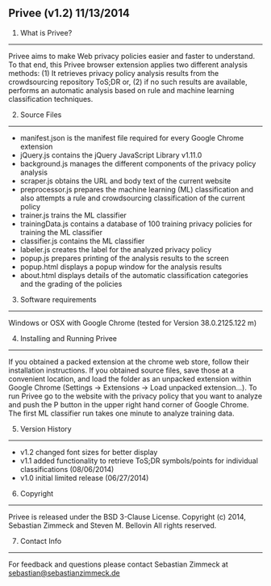 Privee (v1.2) 11/13/2014
------------------------

1. What is Privee?
------------------

Privee aims to make Web privacy policies easier and faster to understand. To that end, this Privee browser extension applies two different analysis methods: (1) It retrieves privacy policy analysis results from the crowdsourcing repository ToS;DR or, (2) if no such results are available, performs an automatic analysis based on rule and machine learning classification techniques.

2. Source Files
---------------

- manifest.json is the manifest file required for every Google Chrome extension
- jQuery.js contains the jQuery JavaScript Library v1.11.0
- background.js manages the different components of the privacy policy analysis
- scraper.js obtains the URL and body text of the current website
- preprocessor.js prepares the machine learning (ML) classification and also attempts a rule and crowdsourcing classification of the current policy
- trainer.js trains the ML classifier
- trainingData.js contains a database of 100 training privacy policies for training the ML classifier
- classifier.js contains the ML classifier
- labeler.js creates the label for the analyzed privacy policy
- popup.js prepares printing of the analysis results to the screen
- popup.html displays a popup window for the analysis results
- about.html displays details of the automatic classification categories and the grading of the policies

3. Software requirements
------------------------

Windows or OSX with Google Chrome (tested for Version 38.0.2125.122 m)

4. Installing and Running Privee
--------------------------------

If you obtained a packed extension at the chrome web store, follow their installation instructions. If you obtained source files, save those at a convenient location, and load the folder as an unpacked extension within Google Chrome (Settings -> Extensions -> Load unpacked extension...). To run Privee go to the website with the privacy policy that you want to analyze and push the P button in the upper right hand corner of Google Chrome. The first ML classifier run takes one minute to analyze training data.

5. Version History
------------------

- v1.2 changed font sizes for better display
- v1.1 added functionality to retrieve ToS;DR symbols/points for individual classifications (08/06/2014)
- v1.0 initial limited release (06/27/2014)

6. Copyright
------------

Privee is released under the BSD 3-Clause License.
Copyright (c) 2014, Sebastian Zimmeck and Steven M. Bellovin
All rights reserved.

7. Contact Info
---------------

For feedback and questions please contact Sebastian Zimmeck at sebastian@sebastianzimmeck.de